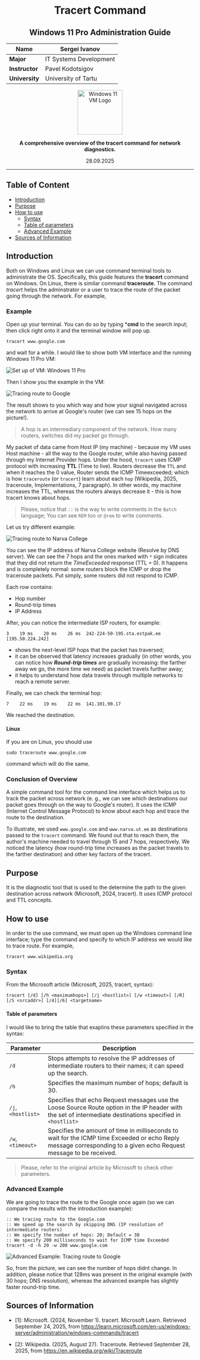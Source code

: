 <div align="center">

# Tracert Command  
## Windows 11 Pro Administration Guide

<div>

| **Name**      | Sergei Ivanov          |
|---------------|------------------------|
| **Major**     | IT Systems Development |
| **Instructor**| Pavel Kodotsigov       |
| **University** | University of Tartu |
<div align="center">

<img src="https://github.com/derweisskrag/Academic-Chronicle/blob/main/windows_administration/windows_11_pro/windows_11_vm_logo.png?raw=true" alt="Windows 11 VM Logo" width="120"/>

</div>

</div>

**A comprehensive overview of the tracert command for network diagnostics.**

28.09.2025
</div>

---


## Table of Content

- [Introduction](#introduction)
- [Purpose](#purpose)
- [How to use](#how-to-use)
    - [Syntax](#syntax)
    - [Table of parameters](#table-of-parameters)
    - [Advanced Example](#advanced-example)
- [Sources of Information](#sources-of-information)

## Introduction

Both on Windows and Linux we can use command terminal tools to administrate the OS. Specifically, this guide features the **tracert** command on Windows. 
On Linux, there is similar command **traceroute**. The command *tracert* helps the adminstrator or a user to trace the route of the packet going through
the network. For example,


### Example

Open up your terminal. You can do so by typing ***cmd** to the search input; then click right onto it and the terminal window will pop up.

```
tracert www.google.com
```

and wait for a while. I would like to show both VM interface and the running Windows 11 Pro VM:

![Set up of VM: Windows 11 Pro](https://github.com/derweisskrag/Academic-Chronicle/blob/main/windows_administration/windows_11_pro/winows_11_pro_vm_setup.png?raw=true)

Then I show you the example in the VM:

![Tracing route to Google](https://github.com/derweisskrag/Academic-Chronicle/blob/main/windows_administration/windows_11_pro/tracing_route_to_google.png?raw=true)

The result shows to you which way and how your signal navigated across the network to arrive at Google's router (we can see 15 hops on the picture!).

> A hop is an intermediary component of the network. How many routers, switches did my packet go through.

My packet of data came from Host IP (my machine) - because my VM uses Host machine - all the way to the Google router, while also having passed through my Internet Provider hops. Under the hood, `tracert` uses ICMP protocol with increasing **TTL** (Time to live). Routers decrease the `TTL` and when it reaches the 0 value, Router sends the ICMP Timeexceeded; which is how `traceroute` (or `tracert`) learn about each `hop` (Wikipedia, 2025, traceroute, Implementations, 7 paragraph). In other words, my machine increases the TTL, whereas the routers always decrease it - this is how tracert knows about hops. 

> Please, notice that `::` is the way to write comments in the `Batch` language; You can see `REM` too or `@rem` to write comments.

Let us try different example:

![Tracing route to Narva College](https://github.com/derweisskrag/Academic-Chronicle/blob/main/windows_administration/windows_11_pro/tracing_route_to_narva_college.png?raw=true)

You can see the IP address of Narva College website (Resolve by DNS server). We can see the 7 hops and the ones marked with `*` sign indicates that they did not return the *TimeExceeded* response (TTL = 0). It happens and is completely normal: some routers block the ICMP or drop the traceroute packets. Put simply, some routers did not respond to ICMP.

Each row contains:

- Hop number
- Round-trip times
- IP Address 

After, you can notice the intermediate ISP routers, for example:

```
3    19 ms    20 ms    26 ms  242-224-50-195.sta.estpak.ee [195.50.224.242]
```

- shows the next-level ISP hops that the packet has traversed;
- it can be observed that latency increases gradually (in other words, you can notice how ***Round-trip times*** are gradually increasing: the farther away we go, the more time we need) as packet travels further away;
- it helps to understand how data travels through multiple networks to reach a remote server.

Finally, we can check the terminal hop:

```
7    22 ms    19 ms    22 ms  141.101.90.17
```

We reached the destination.


#### Linux

If you are on Linux, you should use 

```
sudo traceroute www.google.com
```

command which will do the same.


### Conclusion of Overview

A simple command tool for the command line interface which helps us to track the packet across network (e. g., we can see which destinations our packet goes through on the way to Google's router). It uses the ICMP (Internet Control Message Protocol) to know about each hop and trace the route to the destination. 

To illustrate, we used `www.google.com` and `www.narva.ut.ee` as destinations passed to the `tracert` command. We found out that to reach them, the author's machine needed to travel through 15 and 7 hops, respectively. We noticed the latency (how round-trip time increases as the packet travels to the farther destination) and other key factors of the tracert.


## Purpose

It is the diagnostic tool that is used to the determine the path to the given destination across network (Microsoft, 2024, tracert). It uses ICMP protocol and TTL concepts.

## How to use

In order to the use command, we must open up the Windows command line interface; type the command and specify to which IP address we would like to trace route. For example,

```
tracert www.wikipedia.org
```

### Syntax

From the Microsoft article (Microsoft, 2025, tracert, syntax):

```
tracert [/d] [/h <maximumhops>] [/j <hostlist>] [/w <timeout>] [/R] [/S <srcaddr>] [/4][/6] <targetname>
```

#### Table of parameters

I would like to bring the table that exaplins these parameters specified in the syntax:

| Parameter | Description |
|-----------|-------------|
| `/d`      | Stops attempts to resolve the IP addresses of intermediate routers to their names; it can speed up the search.             |
| `/h`      | Specifies the maximum number of hops; default is 30. |
| `/j`, `<hostlist>` | Specifies that echo Request messages use the Loose Source Route option in the IP header with the set of intermediate destinations specified in `<hostlist>` |
| `/w`, `<timeout>` | Specifies the amount of time in milliseconds to wait for the ICMP time Exceeded or echo Reply message corresponding to a given echo Request message to be received. |

> Please, refer to the original article by Microsoft to check other parameters.


### Advanced Example

We are going to trace the route to the Google once again (so we can compare the results with the introduction example):

```
:: We tracing route to the Google.com
:: We speed up the search by skipping DNS (IP resolution of intermediate routers)
:: We specify the number of hops: 20; Default = 30
:: We specify 200 milliseconds to wait for ICMP time Exceeded
tracert -d -h 20 -w 200 www.google.com
```

![Advanced Example: Tracing route to Google](https://github.com/derweisskrag/Academic-Chronicle/blob/main/windows_administration/windows_11_pro/advanced_example_tracing_route_to_google.png?raw=true)

So, from the picture, we can see the number of hops didnt change. In addition, please notice that 128ms was present in the original example (with 30 hops; DNS resolution), whereas the advanced example has slightly faster round-trip time.

## Sources of Information

- [1]: Microsoft. (2024, November 1). tracert. Microsoft Learn. Retrieved September 24, 2025, from https://learn.microsoft.com/en-us/windows-server/administration/windows-commands/tracert

- [2]: Wikipedia. (2025, August 27). Traceroute. Retrieved September 28, 2025, from https://en.wikipedia.org/wiki/Traceroute


